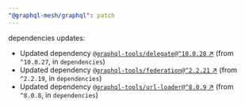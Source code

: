 ```yaml
---
"@graphql-mesh/graphql": patch
---
```

dependencies updates:
  - Updated dependency [`@graphql-tools/delegate@^10.0.28` ↗︎](https://www.npmjs.com/package/@graphql-tools/delegate/v/10.0.28) (from `^10.0.27`, in `dependencies`)
  - Updated dependency [`@graphql-tools/federation@^2.2.21` ↗︎](https://www.npmjs.com/package/@graphql-tools/federation/v/2.2.21) (from `^2.2.19`, in `dependencies`)
  - Updated dependency [`@graphql-tools/url-loader@^8.0.9` ↗︎](https://www.npmjs.com/package/@graphql-tools/url-loader/v/8.0.9) (from `^8.0.8`, in `dependencies`)
